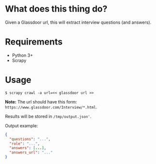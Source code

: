 # What does this thing do?

Given a Glassdoor url, this will extract interview questions (and answers).

# Requirements

- Python 3+
- Scrapy


# Usage

```shell
$ scrapy crawl -a url=<< glassdoor url >>
```

**Note:** The url should have this form: `https://www.glassdoor.com/Interview/*.html`.

Results will be stored in `/tmp/output.json'`.

Output example:

```json
{
  "questions": "...",
  "role": "...",
  "answers": [...],
  "answers_url": "..."
}
```
